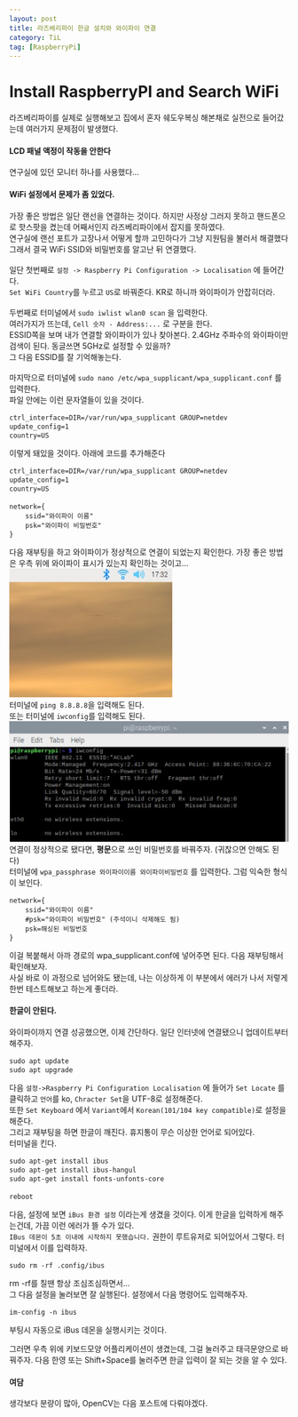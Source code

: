 ```yaml
---
layout: post
title: 라즈베리파이 한글 설치와 와이파이 연결 
category: TiL
tag: [RaspberryPi]
---
```


# Install RaspberryPI and Search WiFi

라즈베리파이를 실제로 실행해보고 집에서 혼자 쉐도우복싱 해본채로 실전으로 들어갔는데 여러가지 문제점이 발생했다.

#### LCD 패널 액정이 작동을 안한다  
 연구실에 있던 모니터 하나를 사용했다...

#### WiFi 설정에서 문제가 좀 있었다.  
 가장 좋은 방법은 일단 랜선을 연결하는 것이다. 하지만 사정상 그러지 못하고 핸드폰으로 핫스팟을 켰는데 어째서인지 라즈베리파이에서 잡지를 못하였다.  
 연구실에 랜선 포트가 고장나서 어떻게 할까 고민하다가 그냥 지원팀을 불러서 해결했다  
 그래서 결국 WiFi SSID와 비밀번호를 알고난 뒤 연결했다.  
 <br>
 일단 첫번째로 `설정 -> Raspberry Pi Configuration -> Localisation` 에 들어간다.  
 `Set WiFi Country`를 누르고 `US`로 바꿔준다. KR로 하니까 와이파이가 안잡히더라.  
 <br>
 두번째로 터미널에서 `sudo iwlist wlan0 scan` 을 입력한다.  
 여러가지가 뜨는데, `Cell 숫자 - Address:...` 로 구분을 한다.  
 ESSID쪽을 보며 내가 연결할 와이파이가 있나 찾아본다. 2.4GHz 주파수의 와이파이만 검색이 된다. 동글쓰면 5GHz로 설정할 수 있을까?  
 그 다음 ESSID를 잘 기억해놓는다.  
 <br>
 마지막으로 터미널에 
 `sudo nano /etc/wpa_supplicant/wpa_supplicant.conf` 를 입력한다.  
 파일 안에는 이런 문자열들이 있을 것이다.  
```
ctrl_interface=DIR=/var/run/wpa_supplicant GROUP=netdev
update_config=1
country=US
```

이렇게 돼있을 것이다. 아래에 코드를 추가해준다
    
```
ctrl_interface=DIR=/var/run/wpa_supplicant GROUP=netdev
update_config=1
country=US

network={
    ssid="와이파이 이름"
    psk="와이파이 비밀번호"
}
```

다음 재부팅을 하고 와이파이가 정상적으로 연결이 되었는지 확인한다. 
가장 좋은 방법은 우측 위에 와이파이 표시가 있는지 확인하는 것이고...  
![이미지](https://github.com/jo631/jo631.github.io/blob/main/postimg/%EC%99%80%EC%9D%B4%ED%8C%8C%EC%9D%B4.jpg?raw=true)  
 터미널에 `ping 8.8.8.8`을 입력해도 된다.  
또는 터미널에 `iwconfig`를 입력해도 된다.
![이미지](https://github.com/jo631/jo631.github.io/blob/main/postimg/iwconfig.jpg?raw=true)  
연결이 정상적으로 됐다면, **평문**으로 쓰인 비밀번호를 바꿔주자. (귀찮으면 안해도 된다)   
터미널에 `wpa_passphrase 와이파이이름 와이파이비밀번호` 를 입력한다.
그럼 익숙한 형식이 보인다.
```
network={
    ssid="와이파이 이름"
    #psk="와이파이 비밀번호" (주석이니 삭제해도 됨)
    psk=해싱된 비밀번호
}
```
이걸 복붙해서 아까 경로의 wpa_supplicant.conf에 넣어주면 된다. 다음 재부팅해서 확인해보자.  
사실 바로 이 과정으로 넘어와도 됐는데, 나는 이상하게 이 부분에서 에러가 나서 저렇게 한번 테스트해보고 하는게 좋더라.  
    
#### 한글이 안된다.
와이파이까지 연결 성공했으면, 이제 간단하다. 일단 인터넷에 연결됐으니 업데이트부터 해주자.
```
sudo apt update
sudo apt upgrade
```
다음 `설정->Raspberry Pi Configuration Localisation` 에 들어가 `Set Locate` 를 클릭하고 `언어`를 ko, `Chracter Set`을 UTF-8로 설정해준다.  
또한 `Set Keyboard` 에서 `Variant`에서 `Korean(101/104 key compatible)`로 설정을 해준다.   
그리고 재부팅을 하면 한글이 깨진다. 휴지통이 무슨 이상한 언어로 되어있다.  
터미널을 킨다.
```
sudo apt-get install ibus
sudo apt-get install ibus-hangul
sudo apt-get install fonts-unfonts-core

reboot
```

다음, 설정에 보면 `iBus 환경 설정` 이라는게 생겼을 것이다. 이게 한글을 입력하게 해주는건데, 가끔 이런 에러가 뜰 수가 있다.  
` IBus 데몬이 5초 이내에 시작하지 못했습니다. `
권한이 루트유저로 되어있어서 그렇다. 터미널에서 이를 입력하자.  
```
sudo rm -rf .config/ibus
```
rm -rf를 칠땐 항상 조심조심하면서...  
그 다음 설정을 눌러보면 잘 실행된다.
설정에서 다음 명령어도 입력해주자.  
```
im-config -n ibus
```
부팅시 자동으로 iBus 데몬을 실행시키는 것이다.

그러면 우측 위에 키보드모양 어플리케이션이 생겼는데, 그걸 눌러주고 태극문양으로 바꿔주자.
다음 한영 또는 Shift+Space를 눌러주면 한글 입력이 잘 되는 것을 알 수 있다.


#### 여담
생각보다 분량이 많아, OpenCV는 다음 포스트에 다뤄야겠다.